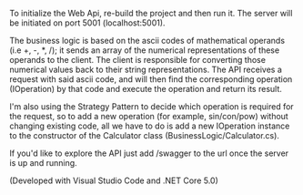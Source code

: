 To initialize the Web Api, re-build the project and then run it. The server will be initiated on port 5001 (localhost:5001).

The business logic is based on the ascii codes of mathematical operands (i.e +, -, *, /); it sends an array of the numerical representations of these operands to the client.
The client is responsible for converting those numerical values back to their string representations.
The API receives a request with said ascii code, and will then find the corresponding operation (IOperation) by that code and execute the operation and return its result.

I'm also using the Strategy Pattern to decide which operation is required for the request, so to add a new operation (for example, sin/con/pow) without changing existing code, all we have to do is add a new IOperation instance to the constructor of the Calculator class (BusinessLogic/Calculator.cs).

If you'd like to explore the API just add /swagger to the url once the server is up and running.

(Developed with Visual Studio Code and .NET Core 5.0)
